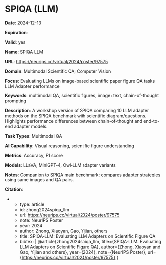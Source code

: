# SPIQA (LLM)

**Date**: 2024-12-13

**Expiration**: 

**Valid**: yes

**Name**: SPIQA  LLM 

**URL**: https://neurips.cc/virtual/2024/poster/97575

**Domain**: Multimodal Scientific QA; Computer Vision

**Focus**: Evaluating LLMs on image-based scientific paper figure QA tasks  LLM Adapter performance 

**Keywords**: multimodal QA, scientific figures, image+text, chain-of-thought prompting

**Description**: A workshop version of SPIQA comparing 10 LLM adapter methods on the SPIQA benchmark with scientific diagram/questions. Highlights performance differences between chain-of-thought and end-to-end adapter models. 

**Task Types**: Multimodal QA

**AI Capability**: Visual reasoning, scientific figure understanding

**Metrics**: Accuracy, F1 score

**Models**: LLaVA, MiniGPT‑4, Owl‑LLM adapter variants

**Notes**: Companion to SPIQA main benchmark; compares adapter strategies using same images and QA pairs.

**Citation**:

-
  - type: article
  - id: zhong2024spiqa_llm
  - url: https://neurips.cc/virtual/2024/poster/97575
  - note: NeurIPS Poster
  - year: 2024
  - author: Zhong, Xiaoyan, Gao, Yijian, others
  - title: SPIQA‑LLM: Evaluating LLM Adapters on Scientific Figure QA
  - bibtex: |
      @article{zhong2024spiqa_llm,
        title={SPIQA‑LLM: Evaluating LLM Adapters on Scientific Figure QA},
        author={Zhong, Xiaoyan and Gao, Yijian and others},
        year={2024},
        note={NeurIPS Poster},
        url={https://neurips.cc/virtual/2024/poster/97575}
      }

